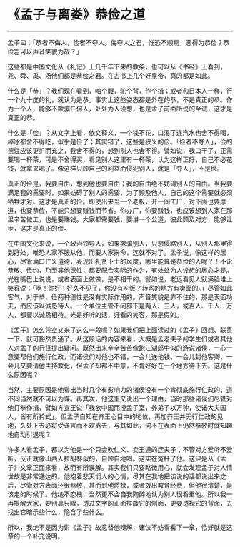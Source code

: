 # 《孟子与离娄》恭俭之道

------

孟子曰：「恭者不侮人，俭者不夺人。侮夺人之君，惟恐不顺焉，恶得为恭俭？恭俭岂可以声音笑貌为哉？」

这些都是中国文化从《礼记》上几千年下来的教条，也可以从《书经》上看到，尧、舜、禹、汤他们都是恭俭之君。在古书上几个好皇帝，真的都是如此。

什么是「恭」？我们现在看到，哈个腰，驼个背，作个揖；或者和日本人一样，行一个九十度的礼，就认为是恭。事实上这些姿态都是外在的恭，不是真正的恭。作为一个人，能够不欺骗任何人，处处为人设想，也是孟子前面所说的至诚，这才是真正的恭。

什么是「俭」？从文字上看，依文释义，一个钱不花，口渴了连汽水也舍不得喝，棒冰都舍不得吃，似乎是俭了；其实错了，这些是狭义的俭。「俭者不夺人」，俭的德性应该更扩而充之，我舍不得的，想到别人也舍不得。譬如说，我口干了，正需要喝一杯茶，可是不舍得买，看见别人这里有一杯茶，认为这样正好，自己不必花钱，就拿来喝了。像这样只顾自己的利益而侵犯别人，就是「夺人」，不是俭。

真正的俭是，我要自由，想到他也要自由；我的自由绝不妨碍别人的自由。当我要满足我的需要时，如果妨碍了别人的需要，为了顾及他人，自己的这个需要就必须牺牲才对。这才是真正的俭。即使出来当一个老板，开一间工厂，对下面也要厚道，也要恭俭，不能只想要赚钱而节省。你办厂，你要赚钱，也应该想到人家在那里辛苦做工，也是要赚钱。大家都需要钱，要讲一个公道，彼此顾及对方，能够让步，这才是真正的俭。

在中国文化来说，一个政治领导人，如果欺骗别人，只想侵略别人，从别人那里得到好处，唯恐人家不服从他，而要人家拼命，这就不对了。孟子说，像这样的居心，尽管满口仁义道德，表现出礼贤下士的风度，哪里能算是恭俭的人呢？！不论恭敬、俭约，乃至其他德性，都要配合实际的作为，有处处为人设想的居心才是。光在嘴巴上说说，或者表面上做做，是不相干的。譬如说，老远看见人就满脸堆上笑容说：「啊！你好！好久不见了，你没有吃饭？转弯的地方有卖面的。」尽管如此客气，对于恭、俭两种德性是没有实际作用的。声音笑貌是靠不住的，那是表面功夫，而应该以诚恳待人。一个单位主管不问部下是两人、三人，或百人、千人、万人，都要以诚恳相待。光是好听的话，好看的笑容，那是假的。

《孟子》怎么凭空又来了这么一段呢？如果我们把上面读过的《孟子》回想、联贯一下，就可豁然贯通了。从这段话的内容来看，大概是孟老夫子的学生们或者其他人对孟子的行径提出疑问。既然出来辛辛苦苦像跑江湖郎中似的游说诸侯，一心一意要帮他们施行仁政，而诸侯们对他也不错，一会儿送他钱，一会儿封他客卿，一会儿又要请他主持教化，但孟子却都不中意，不肯好好在一个地方待下去。这是什么原因呢？

当然，主要原因是他看出当时几个有影响力的诸侯没有一个肯彻底施行仁政的，道不同当然就不可以为谋。再其次，他这里又说出一个理由，当时那些诸侯们尽管对他打恭作揖，譬如齐宣王说「我欲中国而授孟子室，养弟子以万钟，使诸大夫国人，皆有所矜式」。但孟子自知在齐王心目中的地位，再加齐王并无行仁政的见地，久处下去必将受谗言而不欢离去，与其如此，何不在表面上仍然恭敬时就知趣地自动引退呢？

许多人看孟子，都以为他是一个只会吹仁义、卖王道的迂夫子；不管对方爱听不爱听，反正就像山西人拉胡琴似的，自顾自地唱。这实在冤枉了他。这只是从《孟子》文章正面来看，故而有所误解。其实我们只要略微用心，就会发现孟子对人情世故是非常通达的。他抱着悲天悯人的心情，尽其在我地把该说的话都说出来之后，尽管对方表面还很恭敬，甚而封他爵禄，或者拨出教育经费，但他很清楚，是该走的时候了。他绝不恋栈，当然更不会自我陶醉地认为别人很看重他。所以我一再提醒大家，要别具只眼，透过文字的正面推敲它的侧面，更要透视它的背面，去找出它暗示些什么，隐含了些什么。

所以，我绝不是因为讲《孟子》故意替他辩解，诸位不妨看看下一章，恰好就是这章的一个补充说明。

